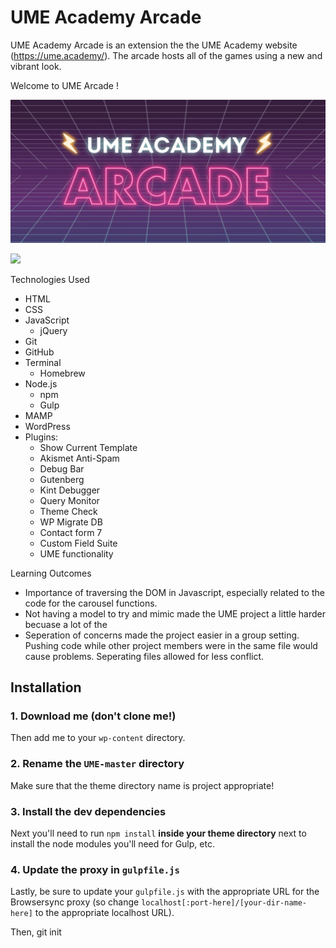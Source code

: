 # UME Academy Arcade

UME Academy Arcade is an extension the the UME Academy website (https://ume.academy/). The arcade hosts all of the games using a new and vibrant look. 

Welcome to UME Arcade !



![Getting Started](themes/ume/screenshot.png)


![](themes/ume/giphy.gif)

Technologies Used
- HTML
- CSS
- JavaScript
    - jQuery
- Git
- GitHub
- Terminal
    - Homebrew
- Node.js
    - npm
    - Gulp
- MAMP
- WordPress
- Plugins:
    - Show Current Template
    - Akismet Anti-Spam
    - Debug Bar
    - Gutenberg
    - Kint Debugger
    - Query Monitor
    - Theme Check
    - WP Migrate DB
    - Contact form 7
    - Custom Field Suite
    - UME functionality

Learning Outcomes 
- Importance of traversing the DOM in Javascript, especially related to the code for the carousel functions.
- Not having a model to try and mimic made the UME project a little harder becuase a lot of the 
- Seperation of concerns made the project easier in a group setting. Pushing code while other project members were in the same file would cause problems. Seperating files allowed for less conflict. 



## Installation

### 1. Download me (don't clone me!)

Then add me to your `wp-content` directory.

### 2. Rename the `UME-master` directory

Make sure that the theme directory name is project appropriate!

### 3. Install the dev dependencies

Next you'll need to run `npm install` **inside your theme directory** next to install the node modules you'll need for Gulp, etc.

### 4. Update the proxy in `gulpfile.js`

Lastly, be sure to update your `gulpfile.js` with the appropriate URL for the Browsersync proxy (so change `localhost[:port-here]/[your-dir-name-here]` to the appropriate localhost URL).


Then, git init 